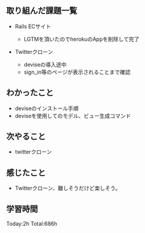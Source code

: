 ## 取り組んだ課題一覧
- Rails ECサイト
  - LGTMを頂いたのでherokuのAppを削除して完了

- Twitterクローン
  - deviseの導入途中
  - sign_in等のページが表示されることまで確認                              

## わかったこと
- deviseのインストール手順
- deviseを使用してのモデル、ビュー生成コマンド

## 次やること
- twitterクローン　

## 感じたこと
- Twitterクローン、難しそうだけど楽しそう。
  
## 学習時間
Today:2h
Total:686h